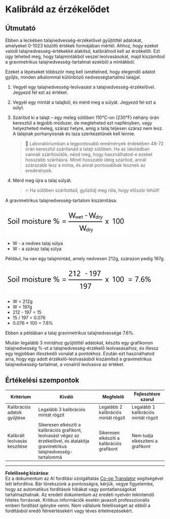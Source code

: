 <!--
CO_OP_TRANSLATOR_METADATA:
{
  "original_hash": "506d21b544d5de47406c89ad496a21cd",
  "translation_date": "2025-08-27T22:55:13+00:00",
  "source_file": "2-farm/lessons/2-detect-soil-moisture/assignment.md",
  "language_code": "hu"
}
-->
# Kalibráld az érzékelődet

## Útmutató

Ebben a leckében talajnedvesség-érzékelővel gyűjtöttél adatokat, amelyeket 0-1023 közötti értékek formájában mértél. Ahhoz, hogy ezeket valódi talajnedvesség-értékekké alakítsd, kalibrálnod kell az érzékelőt. Ezt úgy teheted meg, hogy talajmintákból veszel leolvasásokat, majd kiszámítod a gravimetrikus talajnedvesség-tartalmat ezekből a mintákból.

Ezeket a lépéseket többször meg kell ismételned, hogy elegendő adatot gyűjts, minden alkalommal különböző nedvességtartalmú talajjal.

1. Vegyél egy talajnedvesség-leolvasást a talajnedvesség-érzékelővel. Jegyezd fel ezt az értéket.

1. Vegyél egy mintát a talajból, és mérd meg a súlyát. Jegyezd fel ezt a súlyt.

1. Szárítsd ki a talajt – egy meleg sütőben 110°C-on (230°F) néhány órán keresztül a legjobb módszer, de megteheted ezt napfényben, vagy helyezheted meleg, száraz helyre, amíg a talaj teljesen száraz nem lesz. A talajnak porhanyósnak és laza szerkezetűnek kell lennie.

    > 💁 Laboratóriumban a legpontosabb eredmények érdekében 48-72 órán keresztül szárítanád a talajt sütőben. Ha az iskoládban vannak szárítósütők, nézd meg, hogy használhatod-e ezeket hosszabb szárításra. Minél hosszabb ideig szárítod, annál szárazabb lesz a minta, és annál pontosabbak lesznek az eredmények.

1. Mérd meg újra a talaj súlyát.

    > 🔥 Ha sütőben szárítottad, győződj meg róla, hogy először lehűlt!

A gravimetrikus talajnedvesség-tartalom kiszámítása:

![A talajnedvesség % kiszámítása: nedves súly mínusz száraz súly, osztva száraz súllyal, szorozva 100-zal](../../../../../translated_images/gsm-calculation.6da38c6201eec14e7573bb2647aa18892883193553d23c9d77e5dc681522dfb2.hu.png)

* W - a nedves talaj súlya  
* W - a száraz talaj súlya  

Például, ha van egy talajmintád, amely nedvesen 212g, szárazon pedig 197g.

![A kitöltött számítás](../../../../../translated_images/gsm-calculation-example.99f9803b4f29e97668e7c15412136c0c399ab12dbba0b89596fdae9d8aedb6fb.hu.png)

* W = 212g  
* W = 197g  
* 212 - 197 = 15  
* 15 / 197 = 0.076  
* 0.076 * 100 = 7.6%  

Ebben a példában a talaj gravimetrikus talajnedvessége 7.6%.

Miután legalább 3 mintához gyűjtöttél adatokat, készíts egy grafikonon talajnedvesség %-ot a talajnedvesség-érzékelő leolvasásaihoz, és illessz egy legjobban illeszkedő vonalat a pontokhoz. Ezután ezt használhatod arra, hogy egy adott érzékelő-leolvasásból kiszámítsd a gravimetrikus talajnedvesség-tartalmat, a vonalról leolvasva az értéket.

## Értékelési szempontok

| Kritérium | Kiváló | Megfelelő | Fejlesztésre szorul |
| --------- | ------- | --------- | ------------------- |
| Kalibrációs adatok gyűjtése | Legalább 3 kalibrációs mintát rögzít | Legalább 2 kalibrációs mintát rögzít | Legalább 1 kalibrációs mintát rögzít |
| Kalibrált leolvasás készítése | Sikeresen elkészíti a kalibrációs grafikont, leolvasást végez az érzékelővel, és átalakítja gravimetrikus talajnedvesség-tartalommá | Sikeresen elkészíti a kalibrációs grafikont | Nem tudja elkészíteni a grafikont |

---

**Felelősség kizárása**:  
Ez a dokumentum az AI fordítási szolgáltatás [Co-op Translator](https://github.com/Azure/co-op-translator) segítségével lett lefordítva. Bár törekszünk a pontosságra, kérjük, vegye figyelembe, hogy az automatikus fordítások hibákat vagy pontatlanságokat tartalmazhatnak. Az eredeti dokumentum az eredeti nyelvén tekintendő hiteles forrásnak. Kritikus információk esetén javasolt professzionális emberi fordítást igénybe venni. Nem vállalunk felelősséget az ebből a fordításból eredő félreértésekért vagy téves értelmezésekért.